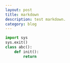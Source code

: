 ```yaml
---
layout: post
title: markdown
description: test markdown.
category: blog
---
```


~~~python
import sys
sys.exit()
class abc():
    def init():
        return 
~~~

